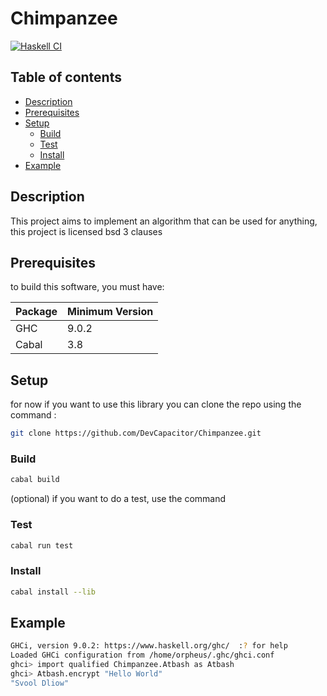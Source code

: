 # Chimpanzee

[![Haskell CI](https://github.com/aerphanas/Chimpanzee/actions/workflows/haskell.yml/badge.svg)](https://github.com/aerphanas/Chimpanzee/actions/workflows/haskell.yml)

## Table of contents

- [Description](#description)
- [Prerequisites](#prerequisites)
- [Setup](#setup)
  - [Build](#build)
  - [Test](#test)
  - [Install](#install)
- [Example](#example)

## Description

This project aims to implement an algorithm that can be used for anything, this project is licensed bsd 3 clauses

## Prerequisites

to build this software, you must have:

|Package|Minimum Version|
|-|-|
|GHC|9.0.2|
|Cabal|3.8|

## Setup

for now if you want to use this library you can clone the repo using the command :

```sh
git clone https://github.com/DevCapacitor/Chimpanzee.git
```

### Build

```sh
cabal build
```

(optional) if you want to do a test, use the command

### Test

```sh
cabal run test
```

### Install

```sh
cabal install --lib
```

## Example

```sh
GHCi, version 9.0.2: https://www.haskell.org/ghc/  :? for help
Loaded GHCi configuration from /home/orpheus/.ghc/ghci.conf
ghci> import qualified Chimpanzee.Atbash as Atbash
ghci> Atbash.encrypt "Hello World"
"Svool Dliow"
```
